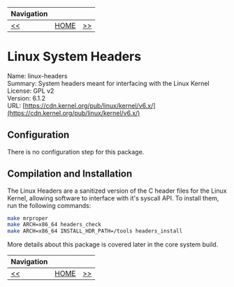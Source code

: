 | Navigation |||
| --- | --- | ---: |
| [<<](./CrossCompileFile.md) | [HOME](./README.md) | [>>](./CrossCompileGNUM4.md) |

# Linux System Headers

Name: linux-headers<br />
Summary: System headers meant for interfacing with the Linux Kernel<br />
License: GPL v2<br />
Version: 6.1.2<br />
URL: [https://cdn.kernel.org/pub/linux/kernel/v6.x/](https://cdn.kernel.org/pub/linux/kernel/v6.x/)

## Configuration

There is no configuration step for this package.

## Compilation and Installation

The Linux Headers are a sanitized version of the C header files for the Linux Kernel, allowing software to interface
with it's syscall API. To install them, run the following commands:

```bash
make mrproper
make ARCH=x86_64 headers_check
make ARCH=x86_64 INSTALL_HDR_PATH=/tools headers_install
```

More details about this package is covered later in the core system build.

| Navigation |||
| --- | --- | ---: |
| [<<](./CrossCompileFile.md) | [HOME](./README.md) | [>>](./CrossCompileGNUM4.md) |
